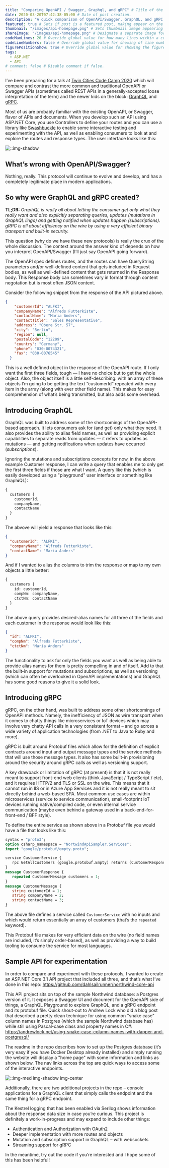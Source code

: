 ```yaml
---
title: "Comparing OpenAPI / Swagger, Graphql, and gRPC" # Title of the blog post.
date: 2020-03-20T07:42:38-05:00 # Date of post creation.
description: "A quick comparison of OpenAPI/Swagger, GraphQL, and gRPC as web request protocols." # Description used for search engine.
featured: true # Sets if post is a featured post, making appear on the home page side bar.
thumbnail: "/images/api-homepage.png" # Sets thumbnail image appearing inside card on homepage.
shareImage: "/images/api-homepage.png" # Designate a separate image for social media sharing.
codeMaxLines: 20 # Override global value for how many lines within a code block before auto-collapsing.
codeLineNumbers: false # Override global value for showing of line numbers within code block.
figurePositionShow: true # Override global value for showing the figure label.
tags:
  - ASP.NET
  - API
# comment: false # Disable comment if false.
---
```


I’ve been preparing for a talk at [Twin Cities Code Camp 2020](https://twincitiescodecamp.com/#/talks/3609) which will compare and contrast the more common and traditional OpenAPI or Swagger APIs (sometimes called REST APIs in a generally-accepted loose interpretation of the term) and the newer kids on the block: [GraphQL](https://graphql.org/) and [gRPC](https://grpc.io/).

Most of us are probably familiar with the existing OpenAPI, or Swagger, flavor of APIs and documents. When you develop such an API using ASP.NET Core, you use Controllers to define your routes and you can use a library like [Swashbuckle](https://github.com/domaindrivendev/Swashbuckle.AspNetCore) to enable some interactive testing and experimenting with the API, as well as enabling consumers to look at and explore the routes and response types. The user interface looks like this:

![::img-shadow](/images/swagger.png)

## What’s wrong with OpenAPI/Swagger?
Nothing, really. This protocol will continue to evolve and develop, and has a completely legitimate place in modern applications.

## So why were GraphQL and gRPC created?
**TL;DR:** *GraphQL is really all about letting the consumer get only what they really want and also explicitly separating queries, updates (mutations in GraphQL lingo) and getting notified when updates happen (subscriptions). gRPC is all about efficiency on the wire by using a very efficient binary transport and built-in security.*

This question (why do we have these new protocols) is really the crux of the whole discussion. The context around the answer kind of depends on how you interpret OpenAPI/Swagger (I’ll just say OpenAPI going forward).

The OpenAPI spec defines routes, and the routes can have QueryString parameters and/or well-defined content that gets included in Request bodies, as well as well-defined content that gets returned in the Response body. This Response body can sometimes vary in format through content negotation but is most often JSON content.

Consider the following snippet from the response of the API pictured above.

```json
{
    "customerId": "ALFKI",
    "companyName": "Alfreds Futterkiste",
    "contactName": "Maria Anders",
    "contactTitle": "Sales Representative",
    "address": "Obere Str. 57",
    "city": "Berlin",
    "region": null,
    "postalCode": "12209",
    "country": "Germany",
    "phone": "030-0074321",
    "fax": "030-0076545"
  }
```

This is a well defined object in the response of the OpenAPI route. If I only want the first three fields, tough — I have no choice but to get the whole object. Also, the object itself is a little self-describing: with an array of these objects I’m going to be getting the text “customerId” repeated with every item in the array (along with ever other field name). This makes for easy comprehension of what’s being transmitted, but also adds some overhead.

## Introducing GraphQL
GraphQL was built to address some of the shortcomings of the OpenAPI-based approach. It lets consumers ask for (and get) only what they need. It also provides the ability to alias field names, as well as providing explicit capabilities to separate reads from updates — it refers to updates as mutations — and getting notifications when updates have occurred (*subscriptions*).

Ignoring the mutations and subscriptions concepts for now, in the above example Customer response, I can write a query that enables me to only get the first three fields if those are what I want. A query like this (which is easily developed using a "playground" user interface or something like Graph***i***QL):

```graphql
{
  customers {
    customerId, 
    companyName,
    contactName
  }
}
```

The abvove will yield a response that looks like this:
```json 
{
  "customerId": "ALFKI",
  "companyName": "Alfreds Futterkiste",
  "contactName": "Maria Anders"
}
```

And if I wanted to alias the columns to trim the response or map to my own objects a little better:
```graphql
{
  customers {
    id: customerId, 
    compNm: companyName,
    ctctNm: contactName
  }
}
```

The above query provides desired-alias names for all three of the fields and each customer in the response would look like this:
```json
{
  "id": "ALFKI",
  "compNm": "Alfreds Futterkiste",
  "ctctNm": "Maria Anders"
}
```

The functionality to ask for only the fields you want as well as being able to provide alias names for them is pretty compelling in and of itself. Add to that the built-in support for mutations and subscriptions, as well as versioning (which can often be overlooked in OpenAPI implementations) and GraphQL has some good reasons to give it a solid look.


## Introducing gRPC
gRPC, on the other hand, was built to address some other shortcomings of OpenAPI methods. Namely, the inefficiency of JSON as wire transport when it comes to chatty things like microservices or IoT devices which may involve very chatty API calls in a very consistent format – and go across a wide variety of application technologies (from .NET to Java to Ruby and more).

gRPC is built around Protobuf files which allow for the definition of explicit contracts around input and output message types and the service methods that will use those message types. It also has some built-in provisioning around the security around gRPC calls as well as versioning support.

A key drawback or limitation of gRPC (at present) is that it is not really meant to support front-end web clients (think JavaScript / TypeScript / etc), and it requires HTTP/2 and TLS or SSL on the wire. This means that it cannot run in IIS or in Azure App Services and it is not really meant to sit directly behind a web-based SPA. Most common use cases are within microservices (service to service communication), small-footprint IoT devices running native/compiled code, or even internal service communication (maybe even behind a gateway used in a back-end-for-front-end / BFF style).

To define the entire service as shown above in a Protobuf file you would have a file that looks like this:

```protobuf
syntax = "proto3";
option csharp_namespace = "NortwindApiSampler.Services";
import "google/protobuf/empty.proto";

service CustomerService {
   rpc GetAllCustomers (google.protobuf.Empty) returns (CustomerResponse);
}
message CustomerResponse {
   repeated CustomerMessage customers = 1;
}
message CustomerMessage {
   string customerId = 1;
   string companyName = 2;
   string contactName = 3;
}
```

The above file defines a service called `CustomerService` with no inputs and which would return essentially an array of customers (that’s the `repeated` keyword).

This Protobuf file makes for very efficient data on the wire (no field names are included, it’s simply order-based), as well as providing a way to build tooling to consume the service for most languages.

## Sample API for experimentation
In order to compare and experiment with these protocols, I wanted to create an ASP.NET Core 3.1 API project that included all three, and that’s what I’ve done in this repo: https://github.com/dahlsailrunner/northwind-core-api

This API project sits on top of the sample Northwind database: a Postgres version of it. It exposes a Swagger UI and document for the OpenAPI side of things, a GraphQL Playground to explore GraphQL, and a gRPC endpoint and its protobuf file. Quick shout-out to Andrew Lock who did a blog post that described a pretty clean technique for using common "snake case" column names in Postgres (which the sample Northwind database has) while still using Pascal-case class and property names in C#: https://andrewlock.net/using-snake-case-column-names-with-dapper-and-postgresql/

The readme in the repo describes how to set up the Postgres database (it’s very easy if you have Docker Desktop already installed) and simply running the website will display a "home page" with some information and links as shown below. The nav links across the top are quick ways to access some of the interactive endpoints.

![::img-med img-shadow img-center](/images/api-homepage.png)

Additionally, there are two additional projects in the repo – console applications for a GraphQL client that simply calls the endpoint and the same thing for a gRPC endpoint.

The Kestrel logging that has been enabled via Serilog shows information about the response data size in case you’re curious. This project is definitely a work-in-progress and may expand to include other things:

* Authentication and Authorization with OAuth2
* Deeper implementation with more routes and objects
* Mutation and subscription support in GraphQL – with websockets
* Streaming support for gRPC

In the meantime, try out the code if you’re interested and I hope some of this has been helpful!